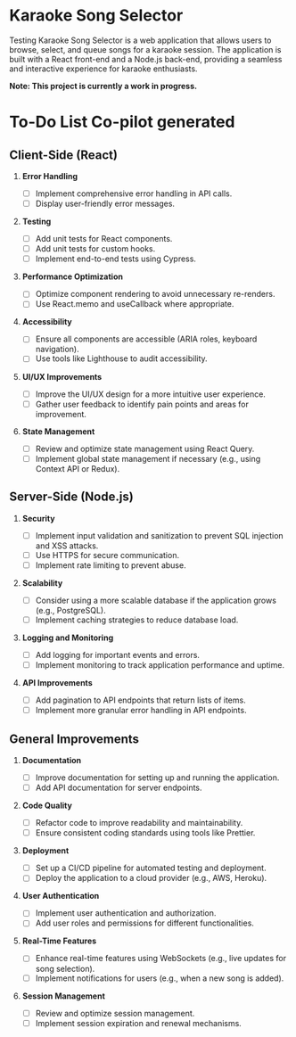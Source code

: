 # Karaoke Song Selector
Testing
Karaoke Song Selector is a web application that allows users to browse, select, and queue songs for a karaoke session. The application is built with a React front-end and a Node.js back-end, providing a seamless and interactive experience for karaoke enthusiasts.

**Note: This project is currently a work in progress.**

# To-Do List Co-pilot generated

## Client-Side (React)

1. **Error Handling**

   - [ ] Implement comprehensive error handling in API calls.
   - [ ] Display user-friendly error messages.

2. **Testing**

   - [ ] Add unit tests for React components.
   - [ ] Add unit tests for custom hooks.
   - [ ] Implement end-to-end tests using Cypress.

3. **Performance Optimization**

   - [ ] Optimize component rendering to avoid unnecessary re-renders.
   - [ ] Use React.memo and useCallback where appropriate.

4. **Accessibility**

   - [ ] Ensure all components are accessible (ARIA roles, keyboard navigation).
   - [ ] Use tools like Lighthouse to audit accessibility.

5. **UI/UX Improvements**

   - [ ] Improve the UI/UX design for a more intuitive user experience.
   - [ ] Gather user feedback to identify pain points and areas for improvement.

6. **State Management**
   - [ ] Review and optimize state management using React Query.
   - [ ] Implement global state management if necessary (e.g., using Context API or Redux).

## Server-Side (Node.js)

1. **Security**

   - [ ] Implement input validation and sanitization to prevent SQL injection and XSS attacks.
   - [ ] Use HTTPS for secure communication.
   - [ ] Implement rate limiting to prevent abuse.

2. **Scalability**

   - [ ] Consider using a more scalable database if the application grows (e.g., PostgreSQL).
   - [ ] Implement caching strategies to reduce database load.

3. **Logging and Monitoring**

   - [ ] Add logging for important events and errors.
   - [ ] Implement monitoring to track application performance and uptime.

4. **API Improvements**
   - [ ] Add pagination to API endpoints that return lists of items.
   - [ ] Implement more granular error handling in API endpoints.

## General Improvements

1. **Documentation**

   - [ ] Improve documentation for setting up and running the application.
   - [ ] Add API documentation for server endpoints.

2. **Code Quality**

   - [ ] Refactor code to improve readability and maintainability.
   - [ ] Ensure consistent coding standards using tools like Prettier.

3. **Deployment**

   - [ ] Set up a CI/CD pipeline for automated testing and deployment.
   - [ ] Deploy the application to a cloud provider (e.g., AWS, Heroku).

4. **User Authentication**

   - [ ] Implement user authentication and authorization.
   - [ ] Add user roles and permissions for different functionalities.

5. **Real-Time Features**

   - [ ] Enhance real-time features using WebSockets (e.g., live updates for song selection).
   - [ ] Implement notifications for users (e.g., when a new song is added).

6. **Session Management**
   - [ ] Review and optimize session management.
   - [ ] Implement session expiration and renewal mechanisms.

